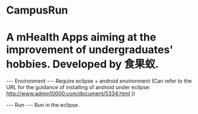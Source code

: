 # CampusRun
# A mHealth Apps aiming at the improvement of undergraduates' hobbies. Developed by 食果蚁.

--- Environment ---
Require eclipse + android environment (Can refer to the URL for the guidance of installing of android under eclipse: http://www.admin10000.com/document/5334.html ))

--- Run ---
Run in the eclipse.
